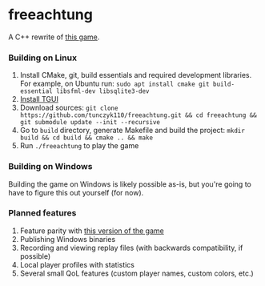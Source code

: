 # freeachtung

A C++ rewrite of [this game](https://en.wikipedia.org/wiki/Achtung,_die_Kurve!).

### Building on Linux

1. Install CMake, git, build essentials and required development libraries. For example, on Ubuntu run: `sudo apt install cmake git build-essential libsfml-dev libsqlite3-dev`
2. [Install TGUI](https://tgui.eu/tutorials/0.8/)
3. Download sources: `git clone https://github.com/tunczyk110/freeachtung.git && cd freeachtung && git submodule update --init --recursive`
4. Go to `build` directory, generate Makefile and build the project: `mkdir build && cd build && cmake .. && make`
5. Run `./freeachtung` to play the game

### Building on Windows

Building the game on Windows is likely possible as-is, but you're going to have to figure this out yourself (for now).

### Planned features

1. Feature parity with [this version of the game](http://www.cda.pl/gry-online/6431c8/Uwaga-zakret-Achtung-Die-Kurve)
2. Publishing Windows binaries
3. Recording and viewing replay files (with backwards compatibility, if possible)
4. Local player profiles with statistics
5. Several small QoL features (custom player names, custom colors, etc.)
